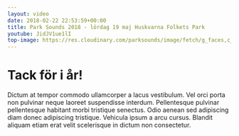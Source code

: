 ```yaml
---
layout: video
date: 2018-02-22 22:53:59+00:00
title: Park Sounds 2018 - lördag 19 maj Huskvarna Folkets Park
youtube: JidJV1ue1lI
top-image: https://res.cloudinary.com/parksounds/image/fetch/g_faces,c_thumb,w_1200,h_630,f_auto/https://parksounds.se/images/artists/the-hives-park-sounds-2018.jpg
---
```


# Tack för i år!

Dictum at tempor commodo ullamcorper a lacus vestibulum. Vel orci porta non pulvinar neque laoreet suspendisse interdum. Pellentesque pulvinar pellentesque habitant morbi tristique senectus. Odio aenean sed adipiscing diam donec adipiscing tristique. Vehicula ipsum a arcu cursus. Blandit aliquam etiam erat velit scelerisque in dictum non consectetur. 

